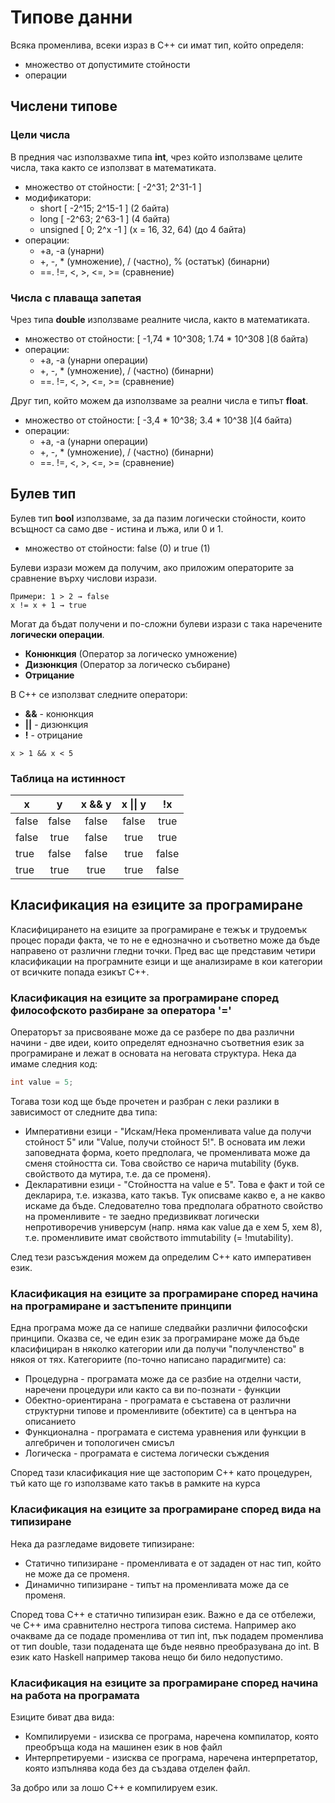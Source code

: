 # Типове данни
Всяка променлива, всеки израз в C++ си имат тип, който определя:
 * множество от допустимите стойности
 * операции

## Числени типове 
### **Цели числа**
В предния час използвахме типа **int**, чрез който използваме целите числа, така както се използват в математиката.
  * множество от стойности: [ -2^31; 2^31-1 ]
  * модификатори:
    * short [ -2^15; 2^15-1 ] (2 байта)
    * long [ -2^63; 2^63-1 ] (4 байта)
    * unsigned [ 0; 2^x -1 ] (x = 16, 32, 64) (до 4 байта)
  * операции:
    * +a, -a (унарни)
    * +, -, * (умножение), / (частно), % (остатък) (бинарни)
    * ==. !=, <, >, <=, >= (сравнение)

### **Числа с плаваща запетая**
Чрез типа **double** използваме реалните числа, както в математиката.
  * множество от стойности: [ -1,74 * 10^308; 1.74 * 10^308 ](8 байта)
  * операции:
    * +a, -a (унарни операции)
    * +, -, * (умножение), / (частно) (бинарни)
    * ==. !=, <, >, <=, >= (сравнение)

Друг тип, който можем да използваме за реални числа е типът **float**.
 * множество от стойности: [ -3,4 * 10^38; 3.4 * 10^38 ](4 байта)
 * операции:
    * +a, -a (унарни операции)
    * +, -, * (умножение), / (частно) (бинарни)
    * ==. !=, <, >, <=, >= (сравнение)

## Булев тип
Булев тип **bool** използваме, за да пазим логически стойности, които всъщност са само две - истина и лъжа, или 0 и 1.
 * множество от стойности: false (0) и true (1)

Булеви изрази можем да получим, ако приложим операторите за сравнение върху числови изрази.
```
Примери: 1 > 2 → false
x != x + 1 → true
```
Могат да бъдат получени и по-сложни булеви изрази с така наречените **логически операции**. 
 * **Конюнкция** (Оператор за логическо умножение)
 * **Дизюнкция** (Оператор за логическо събиране)
 * **Отрицание**

В C++ се използват следните оператори:
  * **&&** - конюнкция
  * **||** - дизюнкция
  * **!** - отрицание
```
x > 1 && x < 5 
```
### Таблица на истинност
| x     |   y   | x && y | x \|\| y | !x  |
| ----- | :---: | :-----:| :---:    |:--: |
| false | false |  false | false    |true |
| false | true  |  false | true     |true |
| true  | false |  false | true     |false|
| true  | true  |   true | true     |false|

## Класификация на езиците за програмиране
Класифицирането на езиците за програмиране е тежък и трудоемък процес поради факта, че то не е еднозначно и съответно може да бъде направено от различни гледни точки. Пред вас ще представим четири класификации на програмните езици и ще анализираме в кои категории от всичките попада езикът С++.

### Класификация на езиците за програмиране според философското разбиране за оператора '='
Операторът за присвояване може да се разбере по два различни начини - две идеи, които определят еднозначно съответния език за програмиране и лежат в основата на неговата структура. Нека да имаме следния код:
```cpp
int value = 5;
```
Тогава този код ще бъде прочетен и разбран с леки разлики в зависимост от следните два типа:

* Императивни езици - "Искам/Нека променливата value да получи стойност 5" или "Value, получи стойност 5!". В основата им лежи заповедната форма, което предполага, че променливата може да сменя стойността си. Това свойство се нарича mutability (букв. свойството да мутира, т.е. да се променя). 
* Декларативни езици - "Стойността на value e 5". Това е факт и той се декларира, т.е. изказва, като такъв. Тук описваме какво е, а не какво искаме да бъде. Следователно това предполага обратното свойство на променливите - те заедно предизвикват логически непротиворечив универсум (напр. няма как value да е хем 5, хем 8), т.е. променливите имат свойството immutability (= !mutability).

След тези разсъждения можем да определим С++ като императивен език.  

### Класификация на езиците за програмиране според начина на програмиране и застъпените принципи
Една програма може да се напише следвайки различни философски принципи. Оказва се, че един език за програмиране може да бъде класифициран в няколко категории или да получи "получленство" в някоя от тях. Категориите (по-точно написано парадигмите) са:
* Процедурна - програмата може да се разбие на отделни части, наречени процедури или както са ви по-познати - функции
* Обектно-ориентирана - програмата е съставена от различни структурни типове и променливите (обектите) са в центъра на описанието 
* Функционална - програмата е система уравнения или функции в алгебричен и топологичен смисъл
* Логическа - програмата е система логически съждения

Според тази класификация ние ще застопорим C++ като процедурен, тъй като ще го използваме като такъв в рамките на курса

### Класификация на езиците за програмиране според вида на типизиране
Нека да разгледаме видовете типизиране:
* Статично типизиране - променливата е от зададен от нас тип, който не може да се променя.
* Динамично типизиране - типът на променливата може да се променя. 

Според това С++ е статично типизиран език. Важно е да се отбележи, че С++ има сравнително нестрога типова система. Например ако очакваме да се подаде променлива от тип int, пък подадем променлива от тип double, тази подадената ще бъде неявно преобразувана до int. В език като Haskell например такова нещо би било недопустимо.

### Класификация на езиците за програмиране според начина на работа на програмата
Езиците биват два вида:
* Компилируеми - изисква се програма, наречена компилатор, която преобръща кода на машинен език в нов файл
* Интерпретируеми - изисква се програма, наречена интерпретатор, която изпълнява кода без да създава отделен файл.

За добро или за лошо С++ е компилируем език.
